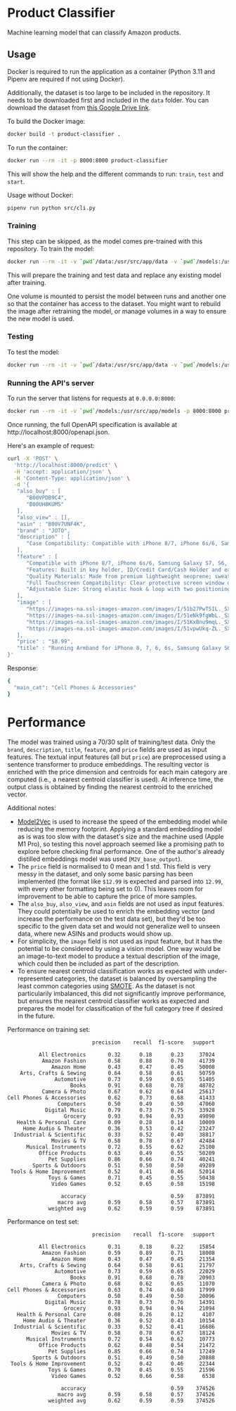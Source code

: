 # Product Classifier

Machine learning model that can classify Amazon products.

## Usage

Docker is required to run the application as a container (Python 3.11 and Pipenv are required if not using Docker).

Additionally, the dataset is too large to be included in the repository. It needs to be downloaded first and included in the `data` folder. You can download the dataset from [this Google Drive link](https://drive.google.com/file/d/1Zf0Kdby-FHLdNXatMP0AD2nY0h-cjas3/view?usp=sharing).

To build the Docker image:

```bash
docker build -t product-classifier .
```

To run the container:

```bash
docker run --rm -it -p 8000:8000 product-classifier
```

This will show the help and the different commands to run: `train`, `test` and `start`.

Usage without Docker:

```bash
pipenv run python src/cli.py
```

### Training

This step can be skipped, as the model comes pre-trained with this repository. To train the model:

```bash
docker run --rm -it -v `pwd`/data:/usr/src/app/data -v `pwd`/models:/usr/src/app/models -p 8000:8000 product-classifier train
```

This will prepare the training and test data and replace any existing model after training.

One volume is mounted to persist the model between runs and another one so that the container has access to the dataset. You might want to rebuild the image after retraining the model, or manage volumes in a way to ensure the new model is used.

### Testing

To test the model:

```bash
docker run --rm -it -v `pwd`/data:/usr/src/app/data -v `pwd`/models:/usr/src/app/models -p 8000:8000 product-classifier test
```

### Running the API's server

To run the server that listens for requests at `0.0.0.0:8000`:

```bash
docker run --rm -it -v `pwd`/models:/usr/src/app/models -p 8000:8000 product-classifier start
```

Once running, the full OpenAPI specification is available at http://localhost:8000/openapi.json.

Here's an example of request:

```bash
curl -X 'POST' \
  'http://localhost:8000/predict' \
  -H 'accept: application/json' \
  -H 'Content-Type: application/json' \
  -d '{
   "also_buy" : [
      "B00VPDB9C4",
      "B00UH8KUMS"
   ],
   "also_view" : [],
   "asin" : "B00V7UNF4K",
   "brand" : "JOTO",
   "description" : [
      "Case Compatibility: Compatible with iPhone 8/7, iPhone 6s/6, Samsung Galaxy S7, S6, HTCM9, Google Pixel, Pixel 2DO NOT support Touch ID"
   ],
   "feature" : [
      "Compatible with iPhone 8/7, iPhone 6s/6, Samsung Galaxy S7, S6, HTCM9, Google Pixel, Pixel 2DO NOT support Touch ID",
      "Features: Built in key holder, ID/Credit Card/Cash Holder and earphone jack openings",
      "Quality Materials: Made from premium lightweight neoprene; sweat proof, durable and protects your device all around",
      "Full Touchscreen Compatibility: Clear protective screen window offers full function of your phone",
      "Adjustable Size: Strong elastic hook & loop with two positioning slots fits a variety of arm circumference sizes 9.5\"-16\""
   ],
   "image" : [
      "https://images-na.ssl-images-amazon.com/images/I/51b27PwTSIL._SX38_SY50_CR,0,0,38,50_.jpg",
      "https://images-na.ssl-images-amazon.com/images/I/51eNk9fgWbL._SX38_SY50_CR,0,0,38,50_.jpg",
      "https://images-na.ssl-images-amazon.com/images/I/51KxBnu9mqL._SX38_SY50_CR,0,0,38,50_.jpg",
      "https://images-na.ssl-images-amazon.com/images/I/51vpwUkq-ZL._SX38_SY50_CR,0,0,38,50_.jpg"
   ],
   "price" : "$8.99",
   "title" : "Running Armband for iPhone 8, 7, 6, 6s, Samsung Galaxy S6, S7, HTCM9, Google Pixel, Pixel 2, JOTO Phone Sport Arm Case Cover Pouch with Key Holder for Gym Jogging Walking Workout and Exercise &ndash;Black"
}'
```

Response:
```bash
{
  "main_cat": "Cell Phones & Accessories"
}
```

# Performance

The model was trained using a 70/30 split of training/test data. Only the `brand`, `description`, `title`, `feature`, and `price` fields are used as input features. The textual input features (all but `price`) are preprocessed using a sentence transformer to produce embeddings. The resulting vector is enriched with the price dimension and centroids for each main category are computed (i.e., a nearest centroid classifier is used). At inference time, the output class is obtained by finding the nearest centroid to the enriched vector.

Additional notes:
- [Model2Vec](https://github.com/MinishLab/model2vec) is used to increase the speed of the embedding model while reducing the memory footprint. Applying a standard embedding model as is was too slow with the dataset's size and the machine used (Apple M1 Pro), so testing this novel approach seemed like a promising path to explore before checking final performance. One of the author's already distilled embeddings model was used (`M2V_base_output`).
- The `price` field is normalised to 0 mean and 1 std. This field is very messy in the dataset, and only some basic parsing has been implemented (the format like `$12.99` is expected and parsed into `12.99`, with every other formatting being set to 0). This leaves room for improvement to be able to capture the price of more samples.
- The `also_buy`, `also_view`, and `asin` fields are not used as input features. They could potentially be used to enrich the embedding vector (and increase the performance on the test data set), but they'd be too specific to the given data set and would not generalize well to unseen data, where new ASINs and products would show up.
- For simplicity, the `image` field is not used as input feature, but it has the potential to be considered by using a vision model. One way would be an image-to-text model to produce a textual description of the image, which could then be included as part of the description.
- To ensure nearest centroid classification works as expected with under-represented categories, the dataset is balanced by oversampling the least common categories using [SMOTE](https://imbalanced-learn.org/stable/references/generated/imblearn.over_sampling.SMOTE.html). As the dataset is not particularily imbalanced, this did not significantly improve performance, but ensures the nearest centroid classifier works as expected and prepares the model for classification of the full category tree if desired in the future.

Performance on training set:
```
                           precision    recall  f1-score   support

          All Electronics       0.32      0.18      0.23     37024
           Amazon Fashion       0.58      0.88      0.70     41739
              Amazon Home       0.43      0.47      0.45     50008
    Arts, Crafts & Sewing       0.64      0.58      0.61     50759
               Automotive       0.73      0.59      0.65     51405
                    Books       0.91      0.68      0.78     48782
           Camera & Photo       0.67      0.62      0.64     25617
Cell Phones & Accessories       0.62      0.73      0.68     41433
                Computers       0.50      0.49      0.50     47060
            Digital Music       0.79      0.73      0.75     33928
                  Grocery       0.93      0.94      0.93     49090
   Health & Personal Care       0.09      0.28      0.14     10009
     Home Audio & Theater       0.36      0.53      0.42     23247
  Industrial & Scientific       0.33      0.52      0.40     38817
              Movies & TV       0.58      0.78      0.67     42484
      Musical Instruments       0.72      0.55      0.62     25100
          Office Products       0.63      0.49      0.55     50209
             Pet Supplies       0.86      0.66      0.74     40241
        Sports & Outdoors       0.51      0.50      0.50     49289
 Tools & Home Improvement       0.52      0.41      0.46     52014
             Toys & Games       0.71      0.45      0.55     50438
              Video Games       0.52      0.65      0.58     15198

                 accuracy                           0.59    873891
                macro avg       0.59      0.58      0.57    873891
             weighted avg       0.62      0.59      0.59    873891
```

Performance on test set:
```
                           precision    recall  f1-score   support

          All Electronics       0.31      0.18      0.22     15854
           Amazon Fashion       0.59      0.89      0.71     18008
              Amazon Home       0.43      0.47      0.45     21354
    Arts, Crafts & Sewing       0.64      0.58      0.61     21797
               Automotive       0.73      0.59      0.65     22029
                    Books       0.91      0.68      0.78     20903
           Camera & Photo       0.68      0.62      0.65     11070
Cell Phones & Accessories       0.63      0.74      0.68     17999
                Computers       0.50      0.49      0.50     20096
            Digital Music       0.78      0.73      0.76     14391
                  Grocery       0.93      0.94      0.94     21094
   Health & Personal Care       0.08      0.26      0.12      4107
     Home Audio & Theater       0.36      0.52      0.43     10154
  Industrial & Scientific       0.33      0.52      0.41     16686
              Movies & TV       0.58      0.78      0.67     18124
      Musical Instruments       0.72      0.54      0.62     10773
          Office Products       0.62      0.48      0.54     21472
             Pet Supplies       0.85      0.66      0.74     17249
        Sports & Outdoors       0.51      0.49      0.50     20888
 Tools & Home Improvement       0.52      0.42      0.46     22344
             Toys & Games       0.70      0.45      0.55     21596
              Video Games       0.52      0.66      0.58      6538

                 accuracy                           0.59    374526
                macro avg       0.59      0.58      0.57    374526
             weighted avg       0.62      0.59      0.59    374526
```
